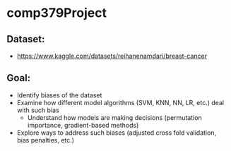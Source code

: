# comp379Project
## Dataset:
- https://www.kaggle.com/datasets/reihanenamdari/breast-cancer
## Goal:
- Identify biases of the dataset
- Examine how different model algorithms (SVM, KNN, NN, LR, etc.) deal with such bias
  - Understand how models are making decisions (permutation importance, gradient-based methods)
- Explore ways to address such biases (adjusted cross fold validation, bias penalties, etc.)
